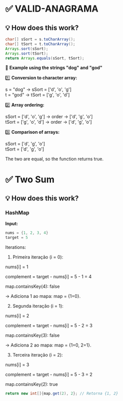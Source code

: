 # ✅ VALID-ANAGRAMA

## 💡 **How does this work?**
```java
char[] sSort = s.toCharArray(); 
char[] tSort = t.toCharArray(); 
Arrays.sort(sSort); 
Arrays.sort(tSort); 
return Arrays.equals(sSort, tSort);
```

🧪 **Example using the strings "dog" and "god"**

1️⃣ **Conversion to character array:**

s = "dog" → sSort = ['d', 'o', 'g']  
t = "god" → tSort = ['g', 'o', 'd']  

2️⃣ **Array ordering:**

sSort = ['d', 'o', 'g'] → order → ['d', 'g', 'o']  
tSort = ['g', 'o', 'd'] → order → ['d', 'g', 'o']  

3️⃣ **Comparison of arrays:**

sSort = ['d', 'g', 'o']  
tSort = ['d', 'g', 'o']  

The two are equal, so the function returns true.

# ✅ Two Sum
## 💡 **How does this work?**
### HashMap
**Input:**
```java
nums = {1, 2, 3, 4}
target = 5 
```
Iterations:
1. Primeira iteração (i = 0):

nums[i] = 1

complement = target - nums[i] = 5 - 1 = 4

map.containsKey(4): false

→ Adiciona 1 ao mapa: map = {1=0}.

2. Segunda iteração (i = 1):

nums[i] = 2

complement = target - nums[i] = 5 - 2 = 3

map.containsKey(3): false

→ Adiciona 2 ao mapa: map = {1=0, 2=1}.

3. Terceira iteração (i = 2):

nums[i] = 3

complement = target - nums[i] = 5 - 3 = 2

map.containsKey(2): true

```java
return new int[]{map.get(2), 2}; // Retorna {1, 2}
```
